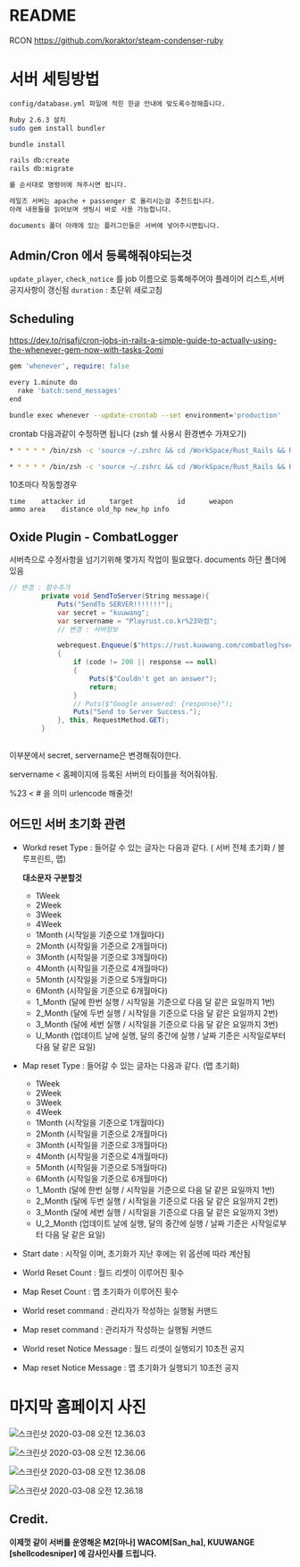 # README

RCON https://github.com/koraktor/steam-condenser-ruby



# 서버 세팅방법

```bash
config/database.yml 파일에 적힌 한글 안내에 맞도록수정해줍니다.

Ruby 2.6.3 설치
sudo gem install bundler

bundle install

rails db:create
rails db:migrate

를 순서대로 명령어에 쳐주시면 됩니다.

레일즈 서버는 apache + passenger 로 올리시는걸 추천드립니다.
아래 내용들을 읽어보며 셋팅시 바로 사용 가능합니다.

documents 폴더 아래에 있는 플러그인들은 서버에 넣어주시면됩니다.
```



## Admin/Cron 에서 등록해줘야되는것

`update_player`, `check_notice` 를 job 이름으로 등록해주어야 플레이어 리스트,서버 공지사항이 갱신됨
`duration` : 초단위 새로고침



## Scheduling



https://dev.to/risafj/cron-jobs-in-rails-a-simple-guide-to-actually-using-the-whenever-gem-now-with-tasks-2omi



```ruby
gem 'whenever', require: false
```



```bash
every 1.minute do
  rake 'batch:send_messages'
end
```



```bash
bundle exec whenever --update-crontab --set environment='production'
```

crontab 다음과같이 수정하면 됩니다 (zsh 쉘 사용시 환경변수 가져오기)

```bash
* * * * * /bin/zsh -c 'source ~/.zshrc && cd /WorkSpace/Rust_Rails && RAILS_ENV=production bundle exec rake batch:execute_cron --silent >> ./log/schedule.log 2>&1'
```

```bash
* * * * * /bin/zsh -c 'source ~/.zshrc && cd /WorkSpace/Rust_Rails && RAILS_ENV=production bundle exec rake batch:execute_cron --silent >> ./log/schedule.log 2>&1 && sleep 10 && RAILS_ENV=production bundle exec rake batch:execute_cron --silent >> ./log/schedule.log 2>&1 && sleep 10 && RAILS_ENV=production bundle exec rake batch:execute_cron --silent >> ./log/schedule.log 2>&1 && sleep 10 && RAILS_ENV=production bundle exec rake batch:execute_cron --silent >> ./log/schedule.log 2>&1 && sleep 10 && RAILS_ENV=production bundle exec rake batch:execute_cron --silent >> ./log/schedule.log 2>&1'
```

10초마다 작동할경우

```
time    attacker id      target           id      weapon                                                           ammo area    distance old_hp new_hp info
```





## Oxide Plugin - CombatLogger

서버측으로 수정사항을 넘기기위해 몇가지 작업이 필요했다. documents 하단 폴더에 있음

```csharp
// 변경 : 함수추가
		private void SendToServer(String message){
			Puts("SendTo SERVER!!!!!!!");
			var secret = "kuuwang";
			var servername = "Playrust.co.kr%23와컴";
			// 변경 : 서버정보

			webrequest.Enqueue($"https://rust.kuuwang.com/combatlog?secret={secret}&server={servername}&message="+message, null, (code, response) =>
			{
				if (code != 200 || response == null)
				{
					Puts($"Couldn't get an answer");
					return;
				}
				// Puts($"Google answered: {response}");
				Puts("Send to Server Success.");
			}, this, RequestMethod.GET);
		}
		
```

이부분에서 secret, servername은 변경해줘야한다.

servername < 홈페이지에 등록된 서버의 타이틀을 적어줘야됨.

%23 < # 을 의미 urlencode 해줄것!







## 어드민 서버 초기화 관련

-   Workd reset Type : 들어갈 수 있는 글자는 다음과 같다. ( 서버 전체 초기화 / 블루프린트, 맵)

    **대소문자 구분할것**

    -   1Week
    -   2Week
    -   3Week
    -   4Week
    -   1Month (시작일을 기준으로 1개월마다)
    -   2Month (시작일을 기준으로 2개월마다)
    -   3Month (시작일을 기준으로 3개월마다)
    -   4Month (시작일을 기준으로 4개월마다)
    -   5Month (시작일을 기준으로 5개월마다)
    -   6Month (시작일을 기준으로 6개월마다)
    -   1_Month (달에 한번 실행 / 시작일을 기준으로 다음 달 같은 요일까지 1번)
    -   2_Month (달에 두번 실행 / 시작일을 기준으로 다음 달 같은 요일까지 2번)
    -   3_Month (달에 세번 실행 / 시작일을 기준으로 다음 달 같은 요일까지 3번)
    -   U_Month (업데이트 날에 실행, 달의 중간에 실행 / 날짜 기준은 시작일로부터 다음 달 같은 요일)

-   Map reset Type : 들어갈 수 있는 글자는 다음과 같다. (맵 초기화)
    -   1Week
    -   2Week
    -   3Week
    -   4Week
    -   1Month (시작일을 기준으로 1개월마다)
    -   2Month (시작일을 기준으로 2개월마다)
    -   3Month (시작일을 기준으로 3개월마다)
    -   4Month (시작일을 기준으로 4개월마다)
    -   5Month (시작일을 기준으로 5개월마다)
    -   6Month (시작일을 기준으로 6개월마다)
    -   1_Month (달에 한번 실행 / 시작일을 기준으로 다음 달 같은 요일까지 1번)
    -   2_Month (달에 두번 실행 / 시작일을 기준으로 다음 달 같은 요일까지 2번)
    -   3_Month (달에 세번 실행 / 시작일을 기준으로 다음 달 같은 요일까지 3번)
    -   U_2_Month (업데이트 날에 실행, 달의 중간에 실행 / 날짜 기준은 시작일로부터 다음 달 같은 요일)

-   Start date : 시작일 이며, 초기화가 지난 후에는 위 옵션에 따라 계산됨

-   World Reset Count : 월드 리셋이 이루어진 횟수

-   Map Reset Count : 맵 초기화가 이루어진 횟수

-   World reset command : 관리자가 작성하는 실행될 커맨드

-   Map reset command : 관리자가 작성하는 실행될 커맨드

-   World reset Notice Message : 월드 리셋이 실행되기 10초전 공지

-   Map reset Notice Message : 맵 초기화가 실행되기 10초전 공지



# 마지막 홈페이지 사진

![스크린샷 2020-03-08 오전 12.36.03](README.assets/%E1%84%89%E1%85%B3%E1%84%8F%E1%85%B3%E1%84%85%E1%85%B5%E1%86%AB%E1%84%89%E1%85%A3%E1%86%BA%202020-03-08%20%E1%84%8B%E1%85%A9%E1%84%8C%E1%85%A5%E1%86%AB%2012.36.03.png)

![스크린샷 2020-03-08 오전 12.36.06](README.assets/%E1%84%89%E1%85%B3%E1%84%8F%E1%85%B3%E1%84%85%E1%85%B5%E1%86%AB%E1%84%89%E1%85%A3%E1%86%BA%202020-03-08%20%E1%84%8B%E1%85%A9%E1%84%8C%E1%85%A5%E1%86%AB%2012.36.06.png)

![스크린샷 2020-03-08 오전 12.36.08](README.assets/%E1%84%89%E1%85%B3%E1%84%8F%E1%85%B3%E1%84%85%E1%85%B5%E1%86%AB%E1%84%89%E1%85%A3%E1%86%BA%202020-03-08%20%E1%84%8B%E1%85%A9%E1%84%8C%E1%85%A5%E1%86%AB%2012.36.08.png)

![스크린샷 2020-03-08 오전 12.36.18](README.assets/%E1%84%89%E1%85%B3%E1%84%8F%E1%85%B3%E1%84%85%E1%85%B5%E1%86%AB%E1%84%89%E1%85%A3%E1%86%BA%202020-03-08%20%E1%84%8B%E1%85%A9%E1%84%8C%E1%85%A5%E1%86%AB%2012.36.18.png)



## Credit.

**이제껏 같이 서버를 운영해온 M2[마나] WACOM[San_ha], KUUWANGE [shellcodesniper] 에 감사인사를 드립니다.**